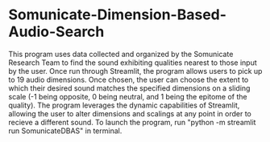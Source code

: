 # Somunicate-Dimension-Based-Audio-Search
This program uses data collected and organized by the Somunicate Research Team to find the sound exhibiting qualities nearest to those input by the user. 
Once run through Streamlit, the program allows users to pick up to 19 audio dimensions. Once chosen, the user can choose the extent to which their desired sound matches the specified dimensions on a sliding scale (-1 being opposite, 0 being neutral, and 1 being the epitome of the quality). 
The program leverages the dynamic capabilities of Streamlit, allowing the user to alter dimensions and scalings at any point in order to recieve a different sound.
To launch the program, run "python -m streamlit run SomunicateDBAS" in terminal.

